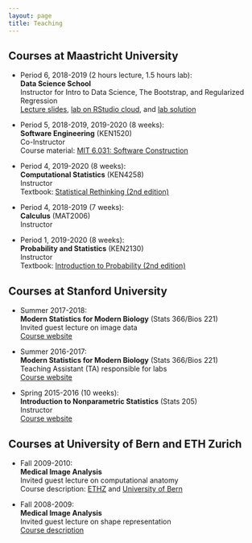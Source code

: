 ```yaml
---
layout: page
title: Teaching
---
```


## Courses at Maastricht University

* Period 6, 2018-2019 (2 hours lecture, 1.5 hours lab): <br>
**Data Science School** <br>
Instructor for Intro to Data Science, The Bootstrap, and Regularized Regression <br>
[Lecture slides](https://christofseiler.github.io/data_science_school/dke_dss_lecture_01.pdf), [lab on RStudio cloud](https://rstudio.cloud/project/350555), and [lab solution](http://christofseiler.github.io/data_science_school/dke_dss_lab_01.html)

* Period 5, 2018-2019, 2019-2020 (8 weeks): <br>
**Software Engineering** (KEN1520) <br>
Co-Instructor <br>
Course material: [MIT 6.031: Software Construction](http://web.mit.edu/6.031/)

* Period 4, 2019-2020 (8 weeks): <br>
**Computational Statistics** (KEN4258) <br>
Instructor <br>
Textbook: [Statistical Rethinking (2nd edition)](https://xcelab.net/rm/statistical-rethinking/)

* Period 4, 2018-2019 (7 weeks): <br>
**Calculus** (MAT2006) <br>
Instructor <br>

* Period 1, 2019-2020 (8 weeks): <br>
**Probability and Statistics** (KEN2130) <br>
Instructor <br>
Textbook: [Introduction to Probability (2nd edition)](https://drive.google.com/file/d/1VmkAAGOYCTORq1wxSQqy255qLJjTNvBI/view)

## Courses at Stanford University

* Summer 2017-2018: <br>
**Modern Statistics for Modern Biology** (Stats 366/Bios 221) <br>
Invited guest lecture on image data <br>
[Course website](http://web.stanford.edu/class/bios221/index.html)

* Summer 2016-2017: <br>
**Modern Statistics for Modern Biology** (Stats 366/Bios 221) <br>
Teaching Assistant (TA) responsible for labs <br>
[Course website](http://web.stanford.edu/class/bios221/index.html)

* Spring 2015-2016 (10 weeks): <br>
**Introduction to Nonparametric Statistics** (Stats 205) <br>
Instructor <br>
[Course website](http://christofseiler.github.io/stats205/)

## Courses at University of Bern and ETH Zurich

* Fall 2009-2010: <br>
**Medical Image Analysis** <br>
Invited guest lecture on computational anatomy <br>
Course description: [ETHZ](http://www.vvz.ethz.ch/lerneinheitPre.do?semkez=2018S&lerneinheitId=122115&lang=en) and [University of Bern](http://www.bme.master.unibe.ch/studies/curriculum/list_of_courses/medical_image_analysis/)

* Fall 2008-2009: <br>
**Medical Image Analysis** <br>
Invited guest lecture on shape representation <br>
[Course description](http://www.vvz.ethz.ch/lerneinheitPre.do?semkez=2018S&lerneinheitId=122115&lang=en)
